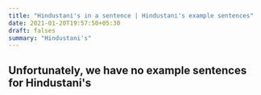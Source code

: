 ```yaml
---
title: "Hindustani's in a sentence | Hindustani's example sentences"
date: 2021-01-20T19:57:50+05:30
draft: falses
summary: "Hindustani's"
---
```

## Unfortunately, we have no example sentences for Hindustani's                 
